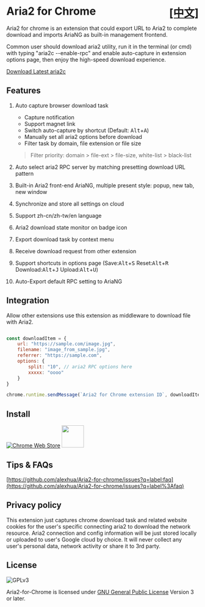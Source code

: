 # Aria2 for Chrome <span style="float:right">[[中文]](README.cn.md)</span>

Aria2 for chrome is an extension that could export URL to Aria2 to complete download and imports AriaNG as built-in management frontend.

Common user should download aria2 utility, run it in the terminal (or cmd) with typing "aria2c --enable-rpc" and enable auto-capture in extension options page, then enjoy the high-speed download experience.

[Download Latest aria2c](https://github.com/aria2/aria2/releases/latest)

## Features

1. Auto capture browser download task
    - Capture notification
    - Support magnet link
    - Switch auto-capture by shortcut (Default: <kbd>Alt</kbd>+<kbd>A</kbd>)
    - Manually set all aria2 options before download
    - Filter task by domain, file extension or file size
    > Filter priority: domain > file-ext > file-size, white-list > black-list
2. Auto select aria2 RPC server by matching presetting download URL pattern

3. Built-in Aria2 front-end AriaNG, multiple present style: popup, new tab, new window

4. Synchronize and store all settings on cloud

5. Support zh-cn/zh-tw/en language

6. Aria2 download state monitor on badge icon

7. Export download task by context menu

8. Receive download request from other extension

9. Support shortcuts in options page (Save:<kbd>Alt</kbd>+<kbd>S</kbd> Reset:<kbd>Alt</kbd>+<kbd>R</kbd> Download:<kbd>Alt</kbd>+<kbd>J</kbd> Upload:<kbd>Alt</kbd>+<kbd>U</kbd>)

10. Auto-Export default RPC setting to AriaNG

## Integration

Allow other extensions use this extension as middleware to download file with Aria2.

```js

const downloadItem = {
    url: "https://sample.com/image.jpg",
    filename: "image_from_sample.jpg",
    referrer: "https://sample.com",
    options: { 
        split: "10", // aria2 RPC options here
        xxxxx: "oooo"
    }
}

chrome.runtime.sendMessage(`Aria2 for Chrome extension ID`, downloadItem)

```

## Install

[![Chrome Web Store](https://storage.googleapis.com/chrome-gcs-uploader.appspot.com/image/WlD8wC6g8khYWPJUsQceQkhXSlv1/UV4C4ybeBTsZt43U4xis.png)](https://chrome.google.com/webstore/detail/aria2-for-chrome/mpkodccbngfoacfalldjimigbofkhgjn "Aria2 for Chrome")
[<img src="https://developer.microsoft.com/en-us/store/badges/images/English_get-it-from-MS.png" height=58 >](https://microsoftedge.microsoft.com/addons/detail/jjfgljkjddpcpfapejfkelkbjbehagbh "Aria2 for Edge")

## Tips & FAQs

[https://github.com/alexhua/Aria2-for-chrome/issues?q=label:faq](https://github.com/alexhua/Aria2-for-chrome/issues?q=label%3Afaq)

## Privacy policy

This extension just captures chrome download task and related website cookies for the user's specific connecting aria2 to download the network resource. Aria2 connection and config information will be just stored locally or uploaded to user's Google cloud by choice. It will never collect any user's personal data, network activity or share it to 3rd party.

## License

![GPLv3](https://www.gnu.org/graphics/gplv3-127x51.png)

Aria2-for-Chrome is licensed under [GNU General Public License](https://www.gnu.org/licenses/gpl.html) Version 3 or later.
